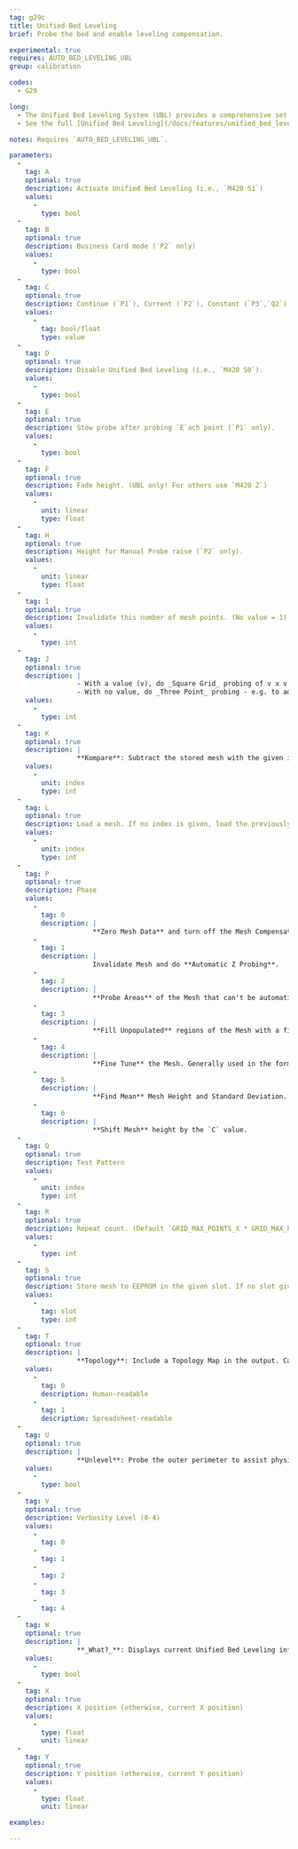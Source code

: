 ```yaml
---
tag: g29c
title: Unified Bed Leveling
brief: Probe the bed and enable leveling compensation.

experimental: true
requires: AUTO_BED_LEVELING_UBL
group: calibration

codes:
  - G29

long:
  - The Unified Bed Leveling System (UBL) provides a comprehensive set of resources to produce the best bed leveling results possible.
  - See the full [Unified Bed Leveling](/docs/features/unified_bed_leveling.html) documentation for more details. (Examples below.)

notes: Requires `AUTO_BED_LEVELING_UBL`.

parameters:
  -
    tag: A
    optional: true
    description: Activate Unified Bed Leveling (i.e., `M420 S1`)
    values:
      -
        type: bool
  -
    tag: B
    optional: true
    description: Business Card mode (`P2` only)
    values:
      -
        type: bool
  -
    tag: C
    optional: true
    description: Continue (`P1`), Current (`P2`), Constant (`P3`,`Q2`)
    values:
      -
        tag: bool/float
        type: value
  -
    tag: D
    optional: true
    description: Disable Unified Bed Leveling (i.e., `M420 S0`).
    values:
      -
        type: bool
  -
    tag: E
    optional: true
    description: Stow probe after probing `E`ach point (`P1` only).
    values:
      -
        type: bool
  -
    tag: F
    optional: true
    description: Fade height. (UBL only! For others use `M420 Z`)
    values:
      -
        unit: linear
        type: float
  -
    tag: H
    optional: true
    description: Height for Manual Probe raise (`P2` only).
    values:
      -
        unit: linear
        type: float
  -
    tag: I
    optional: true
    description: Invalidate this number of mesh points. (No value = 1)
    values:
      -
        type: int
  -
    tag: J
    optional: true
    description: |
                 - With a value (v), do _Square Grid_ probing of v x v points.
                 - With no value, do _Three Point_ probing - e.g. to adjust a loaded mesh to match slight bed misalignment.
    values:
      -
        type: int
  -
    tag: K
    optional: true
    description: |
                 **Kompare**: Subtract the stored mesh with the given index from the current mesh. This operates on the mesh in-memory, so it will probably invalidate the active mesh for purposes of printing.
    values:
      -
        unit: index
        type: int
  -
    tag: L
    optional: true
    description: Load a mesh. If no index is given, load the previously-activated mesh.
    values:
      -
        unit: index
        type: int
  -
    tag: P
    optional: true
    description: Phase
    values:
      -
        tag: 0
        description: |
                     **Zero Mesh Data** and turn off the Mesh Compensation System.
      -
        tag: 1
        description: |
                     Invalidate Mesh and do **Automatic Z Probing**.
      -
        tag: 2
        description: |
                     **Probe Areas** of the Mesh that can't be automatically handled.
      -
        tag: 3
        description: |
                     **Fill Unpopulated** regions of the Mesh with a fixed value (`C`) or use 'smart fill' to extrapolate from already probed points (`no argument`).
      -
        tag: 4
        description: |
                     **Fine Tune** the Mesh. Generally used in the form `G29 P4 Rnn Xxxx Yyyy`.
      -
        tag: 5
        description: |
                     **Find Mean** Mesh Height and Standard Deviation.
      -
        tag: 6
        description: |
                     **Shift Mesh** height by the `C` value.
  -
    tag: Q
    optional: true
    description: Test Pattern
    values:
      -
        unit: index
        type: int
  -
    tag: R
    optional: true
    description: Repeat count. (Default `GRID_MAX_POINTS_X * GRID_MAX_POINTS_Y`)
    values:
      -
        type: int
  -
    tag: S
    optional: true
    description: Store mesh to EEPROM in the given slot. If no slot given, use last-activated. Use `S-1` for GCode output.
    values:
      -
        tag: slot
        type: int
  -
    tag: T
    optional: true
    description: |
                 **Topology**: Include a Topology Map in the output. Can be used alone or with several other commands. A map type can also be specified:
    values:
      -
        tag: 0
        description: Human-readable
      -
        tag: 1
        description: Spreadsheet-readable
  -
    tag: U
    optional: true
    description: |
                 **Unlevel**: Probe the outer perimeter to assist physical leveling. (Use with `G29 P1 O`)
    values:
      -
        type: bool
  -
    tag: V
    optional: true
    description: Verbosity Level (0-4)
    values:
      -
        tag: 0
      -
        tag: 1
      -
        tag: 2
      -
        tag: 3
      -
        tag: 4
  -
    tag: W
    optional: true
    description: |
                 **_What?_**: Displays current Unified Bed Leveling info
    values:
      -
        type: bool
  -
    tag: X
    optional: true
    description: X position (otherwise, current X position)
    values:
      -
        type: float
        unit: linear
  -
    tag: Y
    optional: true
    description: Y position (otherwise, current Y position)
    values:
      -
        type: float
        unit: linear

examples:

---
```

